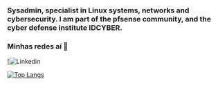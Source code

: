 ### Sysadmin, specialist in Linux systems, networks and cybersecurity. I am part of the pfsense community, and the cyber defense institute IDCYBER.

### Minhas redes aí 📱
[![Linkedin](https://www.linkedin.com/in/jo%C4%81o-vitor-ferreira-0a8480308/)

[![Top Langs](https://github-readme-stats.vercel.app/api/top-langs/?username=joaovitorfe&layout=compact)](https://github.com/joaovitorfe/github-readme-stats)

